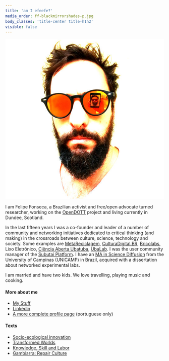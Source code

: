 ```yaml
---
title: 'am I efeefe?'
media_order: ff-blackmirrorshades-p.jpg
body_classes: 'title-center title-h1h2'
visible: false
---
```


![](ff-blackmirrorshades-p.jpg?resize=220&classes=float-right)

I am Felipe Fonseca, a Brazilian activist and free/open advocate turned researcher, working on the [OpenDOTT](../opendott) project and living currently in Dundee, Scotland.

In the last fifteen years I was a co-founder and leader of a number of community and networking initiatives dedicated to critical thinking (and making) in the crossroads between culture, science, technology and society. Some examples are [MetaReciclagem](https://metareciclagem.github.io/), [CulturaDigital.BR](http://culturadigital.br/), [Bricolabs](https://wiki.p2pfoundation.net/Bricolabs), Lixo Eletrônico, [Ciência Aberta Ubatuba](http://cienciaaberta.ubatuba.cc/), [UbaLab](http://ubalab.org). I was the user community manager of the [Subutai Platform](https://subutai.io). I have an [MA in Science Diffusion](http://www.labjor.unicamp.br/) from the University of Campinas (UNICAMP) in Brazil, acquired with a dissertation about networked experimental labs. 

I am married and have two kids. We love travelling, playing music and cooking.

#### More about me

- [My Stuff](../stuff)
- [Linkedin](https://www.linkedin.com/in/felipefonseca )
- [A more complete profile page](http://wiki.ubatuba.cc/doku.php?id=felipefonseca) (portuguese only)

#### Texts

- [Socio-ecological innovation](https://magazine.vunela.com/socio-ecological-innovation-dc1999d556a5)
- [Transformed Worlds](https://medium.com/@felipefonseca/transformed-worlds-9a6bd7c44e8e )
- [Knowledge, Skill and Labor](https://medium.com/@felipefonseca/knowledge-skill-and-labor-1c8f5d89a1b4 )
- [Gambiarra: Repair Culture](https://www.academia.edu/20808625/Gambiarra_Repair_Culture)
